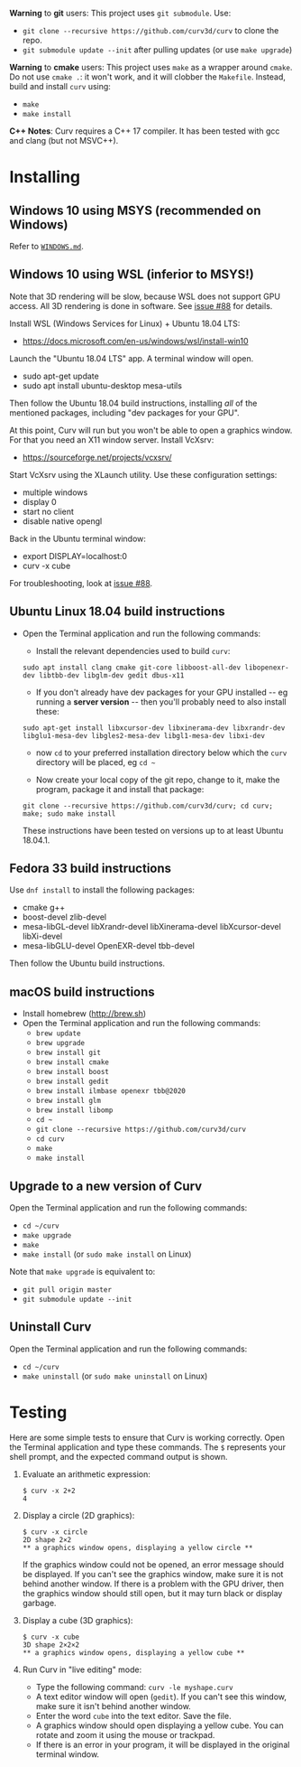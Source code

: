 **Warning** to **git** users:
This project uses `git submodule`. Use:
* `git clone --recursive https://github.com/curv3d/curv` to clone the repo.
* `git submodule update --init` after pulling updates (or use `make upgrade`)

**Warning** to **cmake** users:
This project uses `make` as a wrapper around `cmake`.
Do not use `cmake .`: it won't work, and it will clobber the `Makefile`.
Instead, build and install `curv` using:
* `make`
* `make install`

**C++ Notes**: Curv requires a C++ 17 compiler.
It has been tested with gcc and clang (but not MSVC++).

# Installing

## Windows 10 using MSYS (recommended on Windows)

Refer to [`WINDOWS.md`](./WINDOWS.md).

## Windows 10 using WSL (inferior to MSYS!)

Note that 3D rendering will be slow, because WSL does not support GPU access.
All 3D rendering is done in software. See [issue #88](https://github.com/curv3d/curv/issues/88) for details.

Install WSL (Windows Services for Linux) + Ubuntu 18.04 LTS:
 * https://docs.microsoft.com/en-us/windows/wsl/install-win10

Launch the "Ubuntu 18.04 LTS" app. A terminal window will open.
 * sudo apt-get update
 * sudo apt install ubuntu-desktop mesa-utils

Then follow the Ubuntu 18.04 build instructions, installing *all* of the
mentioned packages, including "dev packages for your GPU".

At this point, Curv will run but you won't be able to open a graphics window.
For that you need an X11 window server. Install VcXsrv:
 * https://sourceforge.net/projects/vcxsrv/

Start VcXsrv using the XLaunch utility. Use these configuration settings:
 * multiple windows
 * display 0
 * start no client
 * disable native opengl

Back in the Ubuntu terminal window:
 * export DISPLAY=localhost:0
 * curv -x cube

For troubleshooting, look at [issue #88](https://github.com/curv3d/curv/issues/88).

## Ubuntu Linux 18.04 build instructions
* Open the Terminal application and run the following commands:
  * Install the relevant dependencies used to build `curv`:

  `sudo apt install clang cmake git-core libboost-all-dev libopenexr-dev libtbb-dev libglm-dev gedit dbus-x11`

  * If you don't already have dev packages for your GPU installed -- eg running a **server version** -- then you'll probably need to also install these:

  `sudo apt-get install libxcursor-dev libxinerama-dev libxrandr-dev libglu1-mesa-dev libgles2-mesa-dev libgl1-mesa-dev libxi-dev`
  * now `cd` to your preferred installation directory below which the `curv` directory will be placed, eg `cd ~`

  * Now create your local copy of the git repo, change to it, make the program, package it and install that package:

  `git clone --recursive https://github.com/curv3d/curv; cd curv; make; sudo make install`

  These instructions have been tested on versions up to at least Ubuntu 18.04.1.

## Fedora 33 build instructions

Use `dnf install` to install the following packages:
* cmake g++
* boost-devel zlib-devel
* mesa-libGL-devel libXrandr-devel libXinerama-devel libXcursor-devel libXi-devel
* mesa-libGLU-devel OpenEXR-devel tbb-devel

Then follow the Ubuntu build instructions.

## macOS build instructions
* Install homebrew (http://brew.sh)
* Open the Terminal application and run the following commands:
  * `brew update`
  * `brew upgrade`
  * `brew install git`
  * `brew install cmake`
  * `brew install boost`
  * `brew install gedit`
  * `brew install ilmbase openexr tbb@2020`
  * `brew install glm`
  * `brew install libomp`
  * `cd ~`
  * `git clone --recursive https://github.com/curv3d/curv`
  * `cd curv`
  * `make`
  * `make install`

## Upgrade to a new version of Curv
Open the Terminal application and run the following commands:
 * `cd ~/curv`
 * `make upgrade`
 * `make`
 * `make install` (or `sudo make install` on Linux)

Note that `make upgrade` is equivalent to:
 * `git pull origin master`
 * `git submodule update --init`

## Uninstall Curv
Open the Terminal application and run the following commands:
 * `cd ~/curv`
 * `make uninstall` (or `sudo make uninstall` on Linux)

# Testing
Here are some simple tests to ensure that Curv is working correctly.
Open the Terminal application and type these commands.
The `$` represents your shell prompt, and the expected command output is shown.

1. Evaluate an arithmetic expression:
   ```
   $ curv -x 2+2
   4
   ```

2. Display a circle (2D graphics):
   ```
   $ curv -x circle
   2D shape 2×2
   ** a graphics window opens, displaying a yellow circle **
   ```
   If the graphics window could not be opened, an error message should be displayed.
   If you can't see the graphics window, make sure it is not behind another window.
   If there is a problem with the GPU driver, then the graphics window should still open,
   but it may turn black or display garbage.

3. Display a cube (3D graphics):
   ```
   $ curv -x cube
   3D shape 2×2×2
   ** a graphics window opens, displaying a yellow cube **
   ```

4. Run Curv in "live editing" mode:
   * Type the following command: `curv -le myshape.curv`
   * A text editor window will open (`gedit`). If you can't see this window, make sure it isn't behind another window.
   * Enter the word `cube` into the text editor. Save the file.
   * A graphics window should open displaying a yellow cube. You can rotate and zoom it using the mouse or trackpad.
   * If there is an error in your program, it will be displayed in the original terminal window.
